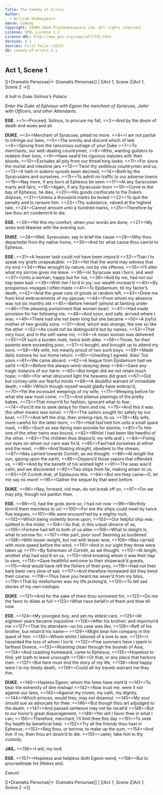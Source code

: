 ```yaml
---
Title: The Comedy of Errors
Author: 
  - William Shakespeare
Genre: Comedy
Copyright: ©2005-2024 PlayShakespeare.com. All rights reserved.
License: GFDL License 1.3
License URL: http://www.gnu.org/copyleft/fdl.html
Version: 4.3
Sources: First Folio (1623)
ID: comedy-of-errors-1-1
---
```


## Act 1, Scene 1
[[+Dramatis Personae|← Dramatis Personae]] | [[Act 1, Scene 2|Act 1, Scene 2 →]]

*A hall in Duke Solinus’s Palace.*

*Enter the Duke of Ephesus with Egeon the merchant of Syracuse, Jailer with Officers, and other Attendants.*

**EGE.**
==1==Proceed, Solinus, to procure my fall,
==2==And by the doom of death end woes and all.

**DUKE.**
==3==Merchant of Syracuse, plead no more.
==4==I am not partial to infringe our laws;
==5==The enmity and discord which of late
==6==Sprung from the rancorous outrage of your Duke
==7==To merchants, our well-dealing countrymen,
==8==Who, wanting guilders to redeem their lives,
==9==Have seal’d his rigorous statutes with their bloods,
==10==Excludes all pity from our threat’ning looks:
==11==For since the mortal and intestine jars
==12==’Twixt thy seditious countrymen and us,
==13==It hath in solemn synods been decreed,
==14==Both by the Syracusians and ourselves,
==15==To admit no traffic to our adverse towns:
==16==Nay more, if any born at Ephesus be seen
==17==At any Syracusian marts and fairs;
==18==Again, if any Syracusian born
==19==Come to the bay of Ephesus, he dies,
==20==His goods confiscate to the Duke’s dispose,
==21==Unless a thousand marks be levied
==22==To quit the penalty and to ransom him.
==23==Thy substance, valued at the highest rate,
==24==Cannot amount unto a hundred marks,
==25==Therefore by law thou art condemn’d to die.

**EGE.**
==26==Yet this my comfort, when your words are done,
==27==My woes end likewise with the evening sun.

**DUKE.**
==28==Well, Syracusian; say in brief the cause
==29==Why thou departedst from thy native home,
==30==And for what cause thou cam’st to Ephesus.

**EGE.**
==31==A heavier task could not have been impos’d
==32==Than I to speak my griefs unspeakable:
==33==Yet that the world may witness that my end
==34==Was wrought by nature, not by vile offense,
==35==I’ll utter what my sorrow gives me leave.
==36==In Syracuse was I born, and wed
==37==Unto a woman, happy but for me,
==38==And by me, had not our hap been bad:
==39==With her I liv’d in joy; our wealth increas’d
==40==By prosperous voyages I often made
==41==To Epidamium, till my factor’s death,
==42==And the great care of goods at random left,
==43==Drew me from kind embracements of my spouse;
==44==From whom my absence was not six months old
==45==Before herself (almost at fainting under
==46==The pleasing punishment that women bear) 
==47==Had made provision for her following me,
==48==And soon, and safe, arrived where I was.
==49==There had she not been long but she became
==50==A joyful mother of two goodly sons:
==51==And, which was strange, the one so like the other
==52==As could not be distinguish’d but by names.
==53==That very hour, and in the self-same inn,
==54==A mean woman was delivered
==55==Of such a burden male, twins both alike.
==56==Those, for their parents were exceeding poor,
==57==I bought, and brought up to attend my sons.
==58==My wife, not meanly proud of two such boys,
==59==Made daily motions for our home return:
==60==Unwilling I agreed. Alas! Too soon
==61==We came aboard.
==62==A league from Epidamium had we sail’d
==63==Before the always-wind-obeying deep
==64==Gave any tragic instance of our harm:
==65==But longer did we not retain much hope;
==66==For what obscured light the heavens did grant
==67==Did but convey unto our fearful minds
==68==A doubtful warrant of immediate death,
==69==Which though myself would gladly have embrac’d,
==70==Yet the incessant weepings of my wife,
==71==Weeping before for what she saw must come,
==72==And piteous plainings of the pretty babes,
==73==That mourn’d for fashion, ignorant what to fear,
==74==Forc’d me to seek delays for them and me.
==75==And this it was (for other means was none):
==76==The sailors sought for safety by our boat,
==77==And left the ship, then sinking-ripe, to us.
==78==My wife, more careful for the latter-born,
==79==Had fast’ned him unto a small spare mast,
==80==Such as sea-faring men provide for storms;
==81==To him one of the other twins was bound,
==82==Whilst I had been like heedful of the other.
==83==The children thus dispos’d, my wife and I,
==84==Fixing our eyes on whom our care was fix’d,
==85==Fast’ned ourselves at either end the mast,
==86==And floating straight, obedient to the stream,
==87==Was carried towards Corinth, as we thought.
==88==At length the sun, gazing upon the earth,
==89==Dispers’d those vapors that offended us,
==90==And by the benefit of his wished light
==91==The seas wax’d calm, and we discovered
==92==Two ships from far, making amain to us,
==93==Of Corinth that, of Epidaurus this.
==94==But ere they came—O, let me say no more!
==95==Gather the sequel by that went before.

**DUKE.**
==96==Nay, forward, old man, do not break off so,
==97==For we may pity, though not pardon thee.

**EGE.**
==98==O, had the gods done so, I had not now
==99==Worthily term’d them merciless to us!
==100==For ere the ships could meet by twice five leagues,
==101==We were encount’red by a mighty rock,
==102==Which being violently borne upon,
==103==Our helpful ship was splitted in the midst;
==104==So that, in this unjust divorce of us,
==105==Fortune had left to both of us alike
==106==What to delight in, what to sorrow for.
==107==Her part, poor soul! Seeming as burdened
==108==With lesser weight, but not with lesser woe,
==109==Was carried with more speed before the wind,
==110==And in our sight they three were taken up
==111==By fishermen of Corinth, as we thought.
==112==At length, another ship had seiz’d on us,
==113==And knowing whom it was their hap to save,
==114==Gave healthful welcome to their shipwrack’d guests,
==115==And would have reft the fishers of their prey,
==116==Had not their bark been very slow of sail;
==117==And therefore homeward did they bend their course.
==118==Thus have you heard me sever’d from my bliss,
==119==That by misfortunes was my life prolong’d,
==120==To tell sad stories of my own mishaps.

**DUKE.**
==121==And for the sake of them thou sorrowest for,
==122==Do me the favor to dilate at full
==123==What have befall’n of them and thee till now.

**EGE.**
==124==My youngest boy, and yet my eldest care,
==125==At eighteen years became inquisitive
==126==After his brother; and importun’d me
==127==That his attendant—so his case was like,
==128==Reft of his brother, but retain’d his name⁠—
==129==Might bear him company in the quest of him:
==130==Whom whilst I labored of a love to see,
==131==I hazarded the loss of whom I lov’d.
==132==Five summers have I spent in farthest Greece,
==133==Roaming clean through the bounds of Asia,
==134==And coasting homeward, came to Ephesus;
==135==Hopeless to find, yet loath to leave unsought
==136==Or that, or any place that harbors men.
==137==But here must end the story of my life,
==138==And happy were I in my timely death,
==139==Could all my travels warrant me they live.

**DUKE.**
==140==Hapless Egeon, whom the fates have mark’d
==141==To bear the extremity of dire mishap!
==142==Now trust me, were it not against our laws,
==143==Against my crown, my oath, my dignity,
==144==Which princes, would they, may not disannul,
==145==My soul should sue as advocate for thee:
==146==But though thou art adjudged to the death,
==147==And passed sentence may not be recall’d
==148==But to our honor’s great disparagement,
==149==Yet will I favor thee in what I can;
==150==Therefore, merchant, I’ll limit thee this day
==151==To seek thy health by beneficial help.
==152==Try all the friends thou hast in Ephesus;
==153==Beg thou, or borrow, to make up the sum,
==154==And live: if no, then thou art doom’d to die.
==155==Jailer, take him to thy custody.

**JAIL.**
==156==I will, my lord.

**EGE.**
==157==Hopeless and helpless doth Egeon wend,
==158==But to procrastinate his lifeless end.

*Exeunt.*

[[+Dramatis Personae|← Dramatis Personae]] | [[Act 1, Scene 2|Act 1, Scene 2 →]]